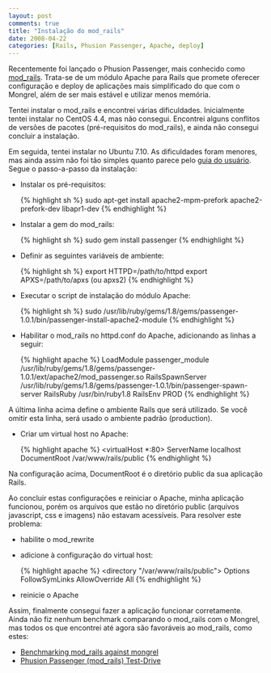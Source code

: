 ```yaml
---
layout: post
comments: true
title: "Instalação do mod_rails"
date: 2008-04-22
categories: [Rails, Phusion Passenger, Apache, deploy]
---
```

Recentemente foi lançado o Phusion Passenger, mais conhecido como [mod_rails](http://www.modrails.com). Trata-se de um módulo Apache para Rails que promete oferecer configuração e deploy de aplicações mais simplificado do que com o Mongrel, além de ser mais estável e utilizar menos memória.

Tentei instalar o mod_rails e encontrei várias dificuldades. Inicialmente tentei instalar no CentOS 4.4, mas não consegui. Encontrei alguns conflitos de versões de pacotes (pré-requisitos do mod_rails), e ainda não consegui concluir a instalação.

Em seguida, tentei instalar no Ubuntu 7.10. As dificuldades foram menores, mas ainda assim não foi tão simples quanto parece pelo [guia do usuário](http://www.modrails.com/documentation/Users%20guide.html). Segue o passo-a-passo da instalação:

<ul>
<li>
<p>Instalar os pré-requisitos:</p>

{% highlight sh %}
sudo apt-get install apache2-mpm-prefork apache2-prefork-dev libapr1-dev
{% endhighlight  %}
</li>

<li>
<p>Instalar a gem do mod_rails:</p>

{% highlight sh %}
sudo gem install passenger
{% endhighlight  %}
</li>

<li>
<p>Definir as seguintes variáveis de ambiente:</p>

{% highlight sh %}
export HTTPD=/path/to/httpd
export APXS=/path/to/apxs (ou apxs2)
{% endhighlight  %}
</li>

<li>
<p>Executar o script de instalação do módulo Apache:</p>

{% highlight sh %}
sudo /usr/lib/ruby/gems/1.8/gems/passenger-1.0.1/bin/passenger-install-apache2-module
{% endhighlight  %}
</li>

<li>
<p>Habilitar o mod_rails no httpd.conf do Apache, adicionando as linhas a seguir:</p>

{% highlight apache %}
LoadModule passenger_module /usr/lib/ruby/gems/1.8/gems/passenger-1.0.1/ext/apache2/mod_passenger.so
RailsSpawnServer /usr/lib/ruby/gems/1.8/gems/passenger-1.0.1/bin/passenger-spawn-server
RailsRuby /usr/bin/ruby1.8
RailsEnv PROD
{% endhighlight  %}
</li>
</ul>

A última linha acima define o ambiente Rails que será utilizado. Se você omitir esta linha, será usado o ambiente padrão (production).

<ul>
<li>
<p>Criar um virtual host no Apache:</p>

{% highlight apache %}
<virtualHost *:80>
  ServerName localhost
  DocumentRoot /var/www/rails/public
</virtualHost>
{% endhighlight  %}
</li></ul>

Na configuração acima, DocumentRoot é o diretório public da sua aplicação Rails.

Ao concluir estas configurações e reiniciar o Apache, minha aplicação funcionou, porém os arquivos que estão no diretório public (arquivos javascript, css e imagens) não estavam acessíveis. Para resolver este problema:

<ul>
<li><p>habilite o mod_rewrite</p></li>

<li>
<p>adicione à configuração do virtual host:</p>

{% highlight apache %}
<directory "/var/www/rails/public">
    Options         FollowSymLinks
    AllowOverride   All
</directory>
{% endhighlight  %}
</li>

<li><p>reinicie o Apache</p></li>
</ul>

Assim, finalmente consegui fazer a aplicação funcionar corretamente. Ainda não fiz nenhum benchmark comparando o mod_rails com o Mongrel, mas todos os que encontrei até agora são favoráveis ao mod_rails, como estes:

- [Benchmarking mod_rails against mongrel](http://s2.diffuse.it/blog/show/53_Benchmarking+mod_rails+against+mongrel)
- [Phusion Passenger (mod_rails) Test-Drive](http://www.akitaonrails.com/2008/4/16/phusion-passenger-mod_rails-test-drive)
